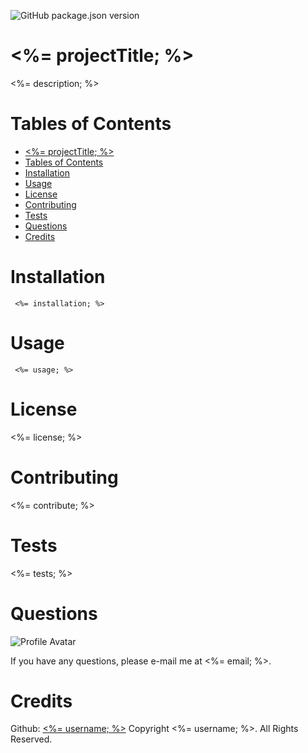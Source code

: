 ![GitHub package.json version](https://img.shields.io/github/package-json/v/hemadwivedi/readme)
# <%= projectTitle; %> 

<%= description;  %>

# Tables of Contents
- [<%= projectTitle; %>](#projecttitle)
- [Tables of Contents](#tables-of-contents)
- [Installation](#installation)
- [Usage](#usage)
- [License](#license)
- [Contributing](#contributing)
- [Tests](#tests)
- [Questions](#questions)
- [Credits](#credits)

# Installation
```
 <%= installation; %>
```
# Usage
```
 <%= usage; %>
```
# License
<%= license; %>
# Contributing
<%= contribute; %>
# Tests
<%= tests; %>
# Questions
![Profile Avatar](<%= avatarUrl; %>)

If you have any questions, please e-mail me at <%= email; %>.

# Credits
Github: [<%= username; %>](<%= githubUrl; %>)
Copyright <%= username; %>. All Rights Reserved.